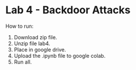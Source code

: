 # Lab 4 - Backdoor Attacks

How to run:
1) Download zip file.
2) Unzip file lab4.
3) Place in google drive.
4) Upload the .ipynb file to google colab.
5) Run all.
